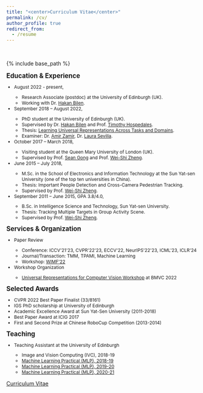 ```yaml
---
title: "<center>Curriculum Vitae</center>"
permalink: /cv/
author_profile: true
redirect_from:
  - /resume
---
```


<br />

{% include base_path %}
<div>
<b style="font-size:120%">Education & Experience</b>
<ul style="font-size:85%">
  <li>August 2022 - present,</li>
  <ul>
    <li>Research Associate (postdoc) at the University of Edinburgh (UK).</li>
    <li>Working with Dr. <a href="http://homepages.inf.ed.ac.uk/hbilen/index.html">Hakan Bilen</a>.</li>
  </ul>
  <li>September 2018 – August 2022,</li>
  <ul>
    <li>PhD student at the University of Edinburgh (UK).</li>
    <li>Supervised by Dr. <a href="http://homepages.inf.ed.ac.uk/hbilen/index.html">Hakan Bilen</a> and Prof. <a href="https://homepages.inf.ed.ac.uk/thospeda/">Timothy Hospedales</a>.</li>
    <li>Thesis: <a href="https://era.ed.ac.uk/handle/1842/39625">Learning Universal Representations Across Tasks and Domains</a>.</li>
    <li>Examiner: Dr. <a href="https://vilab.epfl.ch/zamir/">Amir Zamir</a>, Dr. <a href="https://laurasevilla.me">Laura Sevilla</a>.</li>
  </ul>
  <li>October 2017 – March 2018,</li>
  <ul>
    <li>Visiting student at the Queen Mary University of London (UK).</li>
    <li>Supervised by Prof. <a href="http://www.eecs.qmul.ac.uk/~sgg/">Sean Gong</a> and Prof. <a href="http://www.isee-ai.cn/~zhwshi/index.html">Wei-Shi Zheng</a>.</li>
  </ul>
  <li>June 2015 – July 2018,</li>
  <ul>
    <li>M.Sc. in the School of Electronics and Information Technology at the Sun Yat-sen University (one of the top ten universities in China).</li>
    <li>Thesis: Important People Detection and Cross-Camera Pedestrian Tracking.</li>
    <li>Supervised by Prof. <a href="http://www.isee-ai.cn/~zhwshi/index.html">Wei-Shi Zheng</a>.</li>
  </ul>
  <li>September 2011 – June 2015,  GPA 3.8/4.0,</li>
  <ul>
    <li>B.Sc. in Intelligence Science and Technology, Sun Yat-sen University.</li>
    <li>Thesis: Tracking Multiple Targets in Group Activity Scene.</li>
    <li>Supervised by Prof. <a href="http://www.isee-ai.cn/~zhwshi/index.html">Wei-Shi Zheng</a>.</li>
  </ul>
</ul>
</div>

<div>
<b style="font-size:120%">Services & Organization</b>
<ul style="font-size:85%">
  <li>Paper Review</li>
  <ul>
    <li>Conference: ICCV'21'23, CVPR'22'23, ECCV'22, NeurIPS'22'23, ICML'23, ICLR'24</li>
    <li>Journal/Transaction: TMM, TPAMI, Machine Learning</li>
    <li>Workshop: <a href="https://what-is-motion-for.github.io">WIMF'22</a></li>
  </ul>
  <li>Workshop Organization</li>
  <ul>
    <li><a href="https://sites.google.com/view/universalrepresentations">Universal Representations for Computer Vision Workshop</a> at BMVC 2022</li>
  </ul>
</ul>
</div>

<div>
<b style="font-size:120%">Selected Awards</b>
<ul style="font-size:85%">
  <li>CVPR 2022 Best Paper Finalist (33/8161)</li>
  <li>IGS PhD scholarship at University of Edinburgh</li>
  <li>Academic Excellence Award at Sun Yat-Sen University (2011-2018)</li>
  <li>Best Paper Award at ICIG 2017</li>
  <li>First and Second Prize at Chinese RoboCup Competition (2013-2014)</li>
</ul>
</div>

<div>
<b style="font-size:120%">Teaching</b>
<ul style="font-size:85%">
  <li>Teaching Assistant at the University of Edinburgh</li>
  <ul>
    <li>Image and Vision Computing (IVC), 2018-19</li>
    <li><a href="http://www.inf.ed.ac.uk/teaching/courses/mlp/index-2018.html">Machine Learning Practical (MLP), 2018-19</a></li>
    <li><a href="http://www.inf.ed.ac.uk/teaching/courses/mlp/index-2019.html">Machine Learning Practical (MLP), 2019-20</a></li>
    <li><a href="http://www.inf.ed.ac.uk/teaching/courses/mlp/index-2019.html">Machine Learning Practical (MLP), 2020-21</a></li>
  </ul>
</ul>
</div>

[Curriculum Vitae](https://WeiHongLee.github.io/CV/CV.pdf)

